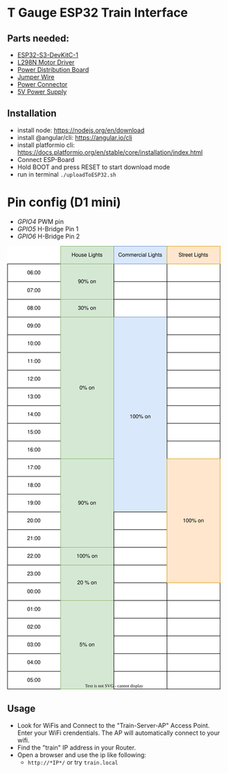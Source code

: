 # T Gauge ESP32 Train Interface
## Parts needed:
* [ESP32-S3-DevKitC-1](https://amzn.to/4aESV0j)
* [L298N Motor Driver](https://amzn.to/3GV3A9p)
* [Power Distribution Board](https://amzn.to/3RVmvqY)
* [Jumper Wire](https://www.amazon.de/Female-Female-Male-Female-Male-Male-Steckbr%C3%BCcken-Drahtbr%C3%BCcken-bunt/dp/B01EV70C78?__mk_de_DE=%C3%85M%C3%85%C5%BD%C3%95%C3%91&crid=11ZJPAH13WTP&keywords=steck+kabel&qid=1703532073&sprefix=steck+kabel%2Caps%2C106&sr=8-5&linkCode=sl1&tag=dante1349-21&linkId=9d7f0c36daeacd3030640a6da1e3fb20&language=de_DE&ref_=as_li_ss_tl)
* [Power Connector](https://amzn.to/3TB5LXm)
* [5V Power Supply](https://amzn.to/41D6kSH)

## Installation
* install node: https://nodejs.org/en/download
* install @angular/cli: https://angular.io/cli
* install platformio cli: https://docs.platformio.org/en/stable/core/installation/index.html
* Connect ESP-Board
* Hold BOOT and press RESET to start download mode
* run in terminal `./uploadToESP32.sh`

# Pin config (D1 mini)
* *GPIO4* PWM pin
* *GPIO5* H-Bridge Pin 1
* *GPIO6* H-Bridge Pin 2

![wiring](assets/light_time_table.drawio.svg)

## Usage
* Look for WiFis and Connect to the "Train-Server-AP" Access Point. Enter your WiFi crendentials. The AP will automatically connect to your wifi.
* Find the "train" IP address in your Router.
* Open a browser and use the ip like following:
  * `http://*IP*/` or try `train.local`
